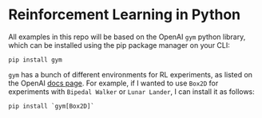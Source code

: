 # Reinforcement Learning in Python

All examples in this repo will be based on the OpenAI `gym` python library, which can be installed using the pip package manager on your CLI:
```
pip install gym
```

`gym` has a bunch of different environments for RL experiments, as listed on the OpenAI [docs page](https://www.gymlibrary.dev).
For example, if I wanted to use `Box2D` for experiments with `Bipedal Walker` or `Lunar Lander`, I can install it as follows:
```
pip install `gym[Box2D]`
```